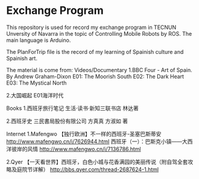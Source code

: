# Exchange Program
This repository is used for record my exchange program in TECNUN Unversity of Navarra in the topic of Controlling Mobile Robots by ROS. 
The main language is Arduino.

The PlanForTrip file is the record of my learning of Spainish culture and Spainish art.

The material is come from: 
Videos/Documentary
1.BBC Four - Art of Spain. By  Andrew Graham-Dixon
E01: The Moorish South E02: The Dark Heart E03: The Mystical North

2.大国崛起 E01海洋时代

Books
1.西班牙旅行笔记 生活·读书·新知三联书店 林达著

2.西班牙史 三民書局股份有限公司 方真真 方淑如 著

Internet
1.Mafengwo 
【独行欧洲】不一样的西班牙-圣塞巴斯蒂安 http://www.mafengwo.cn/i/7626944.html
西班牙（一）：巴斯克小镇——大西洋彼岸的风情 http://www.mafengwo.cn/i/7136786.html

2.Qyer
【一天看世界】西班牙，白色小城与花香满园的美丽传说（附自驾全套攻略及庭院节详解） http://bbs.qyer.com/thread-2687624-1.html

